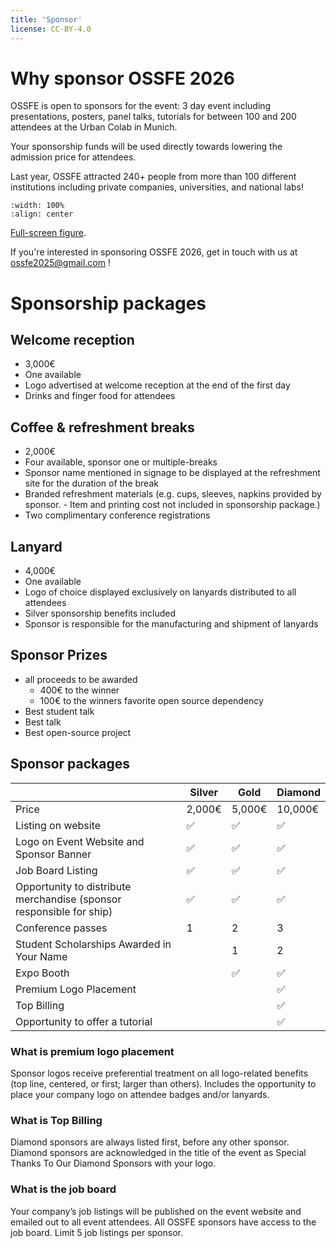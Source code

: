 ```yaml
---
title: 'Sponsor'
license: CC-BY-4.0
---
```



# Why sponsor OSSFE 2026

OSSFE is open to sponsors for the event: 3 day event including presentations, posters, panel talks, tutorials for between 100 and 200 attendees at the Urban Colab in Munich.

Your sponsorship funds will be used directly towards lowering the admission price for attendees.

Last year, OSSFE attracted 240+ people from more than 100 different institutions including private companies, universities, and national labs!

```{iframe} https://remdelaportemathurin.github.io/interactive-plots/ossfe_2025_stats/
:width: 100%
:align: center
```
[Full-screen figure](https://remdelaportemathurin.github.io/interactive-plots/ossfe_2025_stats/).

If you're interested in sponsoring OSSFE 2026, get in touch with us at ossfe2025@gmail.com !

# Sponsorship packages

## Welcome reception
- 3,000€
- One available
- Logo advertised at welcome reception at the end of the first day
- Drinks and finger food for attendees

## Coffee & refreshment breaks
- 2,000€
- Four available, sponsor one or multiple-breaks
- Sponsor name mentioned in signage to be displayed at the refreshment site for the duration of the break
- Branded refreshment materials (e.g. cups, sleeves, napkins provided by sponsor. - Item and printing cost not included in sponsorship package.)
- Two complimentary conference registrations


## Lanyard
- 4,000€
- One available
- Logo of choice displayed exclusively on lanyards distributed to all attendees
- Silver sponsorship benefits included
- Sponsor is responsible for the manufacturing and shipment of lanyards


## Sponsor Prizes
- all proceeds to be awarded
    - 400€ to the winner
    - 100€ to the winners favorite open source dependency
- Best student talk
- Best talk
- Best open-source project


## Sponsor packages

|      | Silver | Gold  | Diamond  |
| -------- | ------- | ------ | ------ |
| Price | 2,000€ | 5,000€ | 10,000€ |
| Listing on website | ✅|✅|✅|
| Logo on Event Website and Sponsor Banner |✅|✅|✅|
| Job Board Listing |✅|✅|✅|
| Opportunity to distribute merchandise (sponsor responsible for ship)   |✅|✅|✅|
| Conference passes |1|2|3|
| Student Scholarships Awarded in Your Name ||1|2|
| Expo Booth ||✅|✅|
| Premium Logo Placement |||✅|
| Top Billing |||✅|
|Opportunity to offer a tutorial |||✅|

### What is premium logo placement

Sponsor logos receive preferential treatment on all logo-related benefits (top line, centered,
or first; larger than others). Includes the opportunity to place your company logo on attendee badges
and/or lanyards.


### What is Top Billing

Diamond sponsors are always listed first, before any other sponsor. Diamond sponsors are
acknowledged in the title of the event as Special Thanks To Our Diamond Sponsors with your logo.

### What is the job board

Your company’s job listings will be published on the event website and emailed out to all event attendees. All OSSFE sponsors have access to the job board. Limit 5 job listings per sponsor.